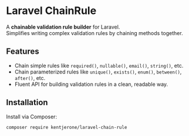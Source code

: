 # Laravel ChainRule

A **chainable validation rule builder** for Laravel.  
Simplifies writing complex validation rules by chaining methods together.

## Features

- Chain simple rules like `required()`, `nullable()`, `email()`, `string()`, etc.
- Chain parameterized rules like `unique()`, `exists()`, `enum()`, `between()`, `after()`, etc.
- Fluent API for building validation rules in a clean, readable way.

## Installation

Install via Composer:

```bash
composer require kentjerone/laravel-chain-rule

